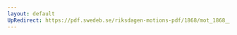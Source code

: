 ```yaml
---
layout: default
UpRedirect: https://pdf.swedeb.se/riksdagen-motions-pdf/1868/mot_1868__ak__00155/mot_1868__ak__00155_006.pdf
---
```

